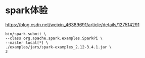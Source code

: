 # spark体验



https://blog.csdn.net/weixin_46389691/article/details/127514291

```
bin/spark-submit \
--class org.apache.spark.examples.SparkPi \
--master local[*] \
./examples/jars/spark-examples_2.12-3.4.1.jar \
3



```



